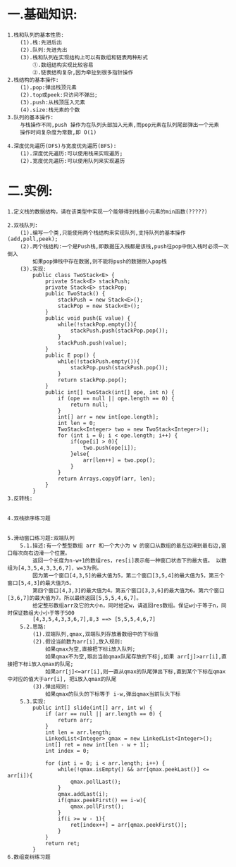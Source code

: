 # 一.基础知识:
    1.栈和队列的基本性质:
    	(1).栈:先进后出
    	(2).队列:先进先出
    	(3).栈和队列在实现结构上可以有数组和链表两种形式
    		①.数组结构实现比较容易
    		②.链表结构复杂,因为牵扯到很多指针操作
    2.栈结构的基本操作:
    	(1).pop:弹出栈顶元素
    	(2).top或peek:只访问不弹出;
    	(3).push:从栈顶压入元素
    	(4).size:栈元素的个数
    3.队列的基本操作:
    	与栈操作不同,push 操作为在队列头部加入元素,而pop元素在队列尾部弹出一个元素
    	操作时间复杂度为常数,即 O(1)
    
    4.深度优先遍历(DFS)与宽度优先遍历(BFS):
    	(1).深度优先遍历:可以使用栈来实现遍历;
    	(2).宽度优先遍历:可以使用队列来实现遍历

# 二.实例:
    1.定义栈的数据结构，请在该类型中实现一个能够得到栈最小元素的min函数(?????)
    
    2.双栈队列:
    	(1).编写一个类,只能使用两个栈结构来实现队列,支持队列的基本操作(add,poll,peek);
    	(2).两个栈结构:一个是Push栈,即数据压入栈都是该栈,push往pop中倒入栈时必须一次倒入
    		如果pop弹栈中存在数据,则不能将push的数据倒入pop栈
    	(3).实现:
    		public class TwoStack<E> {
    			private Stack<E> stackPush;
    			private Stack<E> stackPop;
    			public TwoStack() {
    				stackPush = new Stack<E>();
    				stackPop = new Stack<E>();
    			}
    			public void push(E value) {
    				while(!stackPop.empty()){
    					stackPush.push(stackPop.pop());
    				}
    				stackPush.push(value);
    			}
    			public E pop() {
    				while(!stackPush.empty()){
    					stackPop.push(stackPush.pop());
    				}
    				return stackPop.pop();
    			}
    			public int[] twoStack(int[] ope, int n) {
    				if (ope == null || ope.length == 0) {
    					return null;
    				}
    				int[] arr = new int[ope.length];
    				int len = 0;
    				TwoStack<Integer> two = new TwoStack<Integer>();
    				for (int i = 0; i < ope.length; i++) {
    					if(ope[i] > 0){
    						two.push(ope[i]);
    					}else{
    						arr[len++] = two.pop();
    					}
    				}
    				return Arrays.copyOf(arr, len);
    			}
    		}
    3.反转栈:
    	
    
    4.双栈排序练习题
    
    
    5.滑动窗口练习题:双端队列
    	5.1.描述:有一个整型数组 arr 和一个大小为 w 的窗口从数组的最左边滑到最右边,窗口每次向右边滑一个位置。 
    		返回一个长度为n-w+1的数组res，res[i]表示每一种窗口状态下的最大值。 以数组为[4,3,5,4,3,3,6,7]，w=3为例。
    		因为第一个窗口[4,3,5]的最大值为5，第二个窗口[3,5,4]的最大值为5，第三个窗口[5,4,3]的最大值为5。
    		第四个窗口[4,3,3]的最大值为4。第五个窗口[3,3,6]的最大值为6。第六个窗口[3,6,7]的最大值为7。所以最终返回[5,5,5,4,6,7]。
    		给定整形数组arr及它的大小n，同时给定w，请返回res数组。保证w小于等于n，同时保证数组大小小于等于500
    		[4,3,5,4,3,3,6,7],8,3 ==> [5,5,5,4,6,7]
    	5.2.思路:
    		(1).双端队列,qmax,双端队列存放着数组中的下标值
    		(2).假设当前数为arr[i],放入规则:
    			如果qmax为空,直接把下标i放入队列;
    			如果qmax不为空,取出当前qmax队尾存放的下标j,如果 arr[j]>arr[i],直接把下标i放入qmax的队尾;
    			如果arr[j]<=arr[i],则一直从qmax的队尾弹出下标,直到某个下标在qmax中对应的值大于arr[i], 把i放入qmax的队尾
    		(3).弹出规则:
    			如果qmax的队头的下标等于 i-w,弹出qmax当前队头下标
    	5.3.实现:
    		public int[] slide(int[] arr, int w) {
    			if (arr == null || arr.length == 0) {
    				return arr;
    			}
    			int len = arr.length;
    			LinkedList<Integer> qmax = new LinkedList<Integer>();
    			int[] ret = new int[len - w + 1];
    			int index = 0;
    
    			for (int i = 0; i < arr.length; i++) {
    				while(!qmax.isEmpty() && arr[qmax.peekLast()] <= arr[i]){
    					qmax.pollLast();
    				}
    				qmax.addLast(i);
    				if(qmax.peekFirst() == i-w){
    					qmax.pollFirst();
    				}
    				if(i >= w - 1){
    					ret[index++] = arr[qmax.peekFirst()];
    				}
    			}
    			return ret;
    		}			
    6.数组变树练习题





